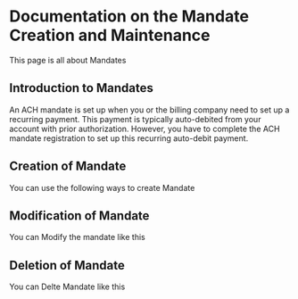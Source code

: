 # Documentation on the Mandate Creation and Maintenance
This page is all about Mandates

## Introduction to Mandates
An ACH mandate is set up when you or the billing company need to set up a recurring payment. This payment is typically auto-debited from your account with prior authorization. However, you have to complete the ACH mandate registration to set up this recurring auto-debit payment.

## Creation of Mandate
You can use the following ways to create Mandate

## Modification of Mandate
You can Modify the mandate like this


## Deletion of Mandate
You can Delte Mandate like this
